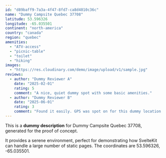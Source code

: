 ```yaml
---
id: "d89baff9-7a3a-4f47-8fd7-ca8d4010c36c"
name: "Dummy Campsite Quebec 37708"
latitude: 53.596326
longitude: -65.035501
continent: "north-america"
country: "canada"
region: "quebec"
amenities:
  - "ATV-access"
  - "picnic-table"
  - "toilet"
  - "hiking"
images:
  - "https://res.cloudinary.com/demo/image/upload/v1/sample.jpg"
reviews:
  - author: "Dummy Reviewer A"
    date: "2025-02-01"
    rating: 5
    comment: "A nice, quiet dummy spot with some basic amenities."
  - author: "Dummy Reviewer B"
    date: "2025-06-01"
    rating: 3
    comment: "Found it easily. GPS was spot on for this dummy location."
---
```


This is a **dummy description** for Dummy Campsite Quebec 37708, generated for the proof of concept.

It provides a serene environment, perfect for demonstrating how SvelteKit can handle a large number of static pages. The coordinates are 53.596326, -65.035501.
